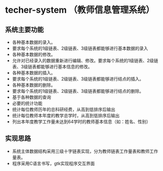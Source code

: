 # techer-system （教师信息管理系统）
## 系统主要功能
* 各种基本数据的录入。
 * 要求每个系统的1级链表、2级链表、3级链表都能够进行基本数据的录入
* 各种基本数据的修改。
 * 允许对已经录入的数据重新进行编辑、修改。要求每个系统的1级链表、2级链表、3级链表都能够进行基本信息的修改。
* 各种基本数据的插入。
 * 要求每个系统的1级链表、2级链表、3级链表都能够进行结点的插入。
* 各种基本数据的删除。
 * 要求每个系统的1级链表、2级链表、3级链表都能够进行结点的删除。
* 基于各种数据的查询
* 必要的统计功能
 * 统计每位教师历年的总科研经费，从高到低排序后输出
 * 统计每位教师本年度的教学总学时，从高到低排序后输出
 * 列出本年度教学工作量未达到64学时的教师基本信息（如：姓名、性别）
 
## 实现思路
* 系统主体数据结构采用三级十字链表实现，分为教师链表工作量表和教师工作量表。
* 程序采用C语言书写，gtk实现程序交互界面






